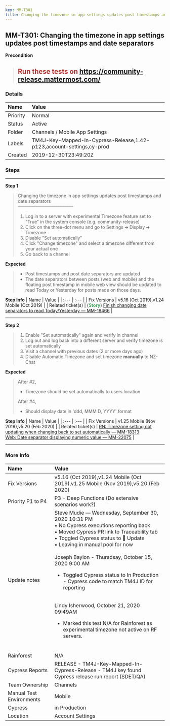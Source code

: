 ```yaml
---
key: MM-T301
title: Changing the timezone in app settings updates post timestamps and date separators
---
```


## MM-T301: Changing the timezone in app settings updates post timestamps and date separators

**Precondition**

> <article><h1><span style="color: rgb(184, 49, 47);">Run these tests on</span> <a href="https://community-release.mattermost.com/" rel="noopener noreferrer" target="_blank">https://community-release.mattermost.com/</a></h1></article>

### Details

| Name     | Value                                                                 |
| :------- | :-------------------------------------------------------------------- |
| Priority | Normal                                                                |
| Status   | Active                                                                |
| Folder   | Channels / Mobile App Settings                                        |
| Labels   | TM4J-Key-Mapped-In-Cypress-Release,1.42-p123,account-settings,cy-prod |
| Created  | 2019-12-30T23:49:20Z                                                  |

### Steps

<hr/>

**Step 1**

> <article>Changing the timezone in app settings updates post timestamps and date separators<br />–––––––––––––––––––––––––<ol><li>Log in to a server with experimental Timezone feature set to "True" in the system console (e.g. community-release)</li><li>Click on the three-dot menu and go to Settings ➜ Display ➜ Timezone</li><li>Disable "Set automatically"</li><li>Click "Change timezone" and select a timezone different from your actual one</li><li>Go back to a channel</li></ol></article>

**Expected**

> <article><ul><li>Post timestamps and post date separators are updated</li><li>The date separators between posts (web and mobile) and the floating post timestamp in mobile web view should be updated to read Today or Yesterday for posts made on those days.</li></ul></article>

**Step Info**
| Name | Value |
| :--- | :--- |
| Fix Versions | v5.16 (Oct 2019),v1.24 Mobile (Oct 2019) |
| Related ticket(s) | (<strong><span style="color:rgb(65, 168, 95)">Story</span></strong>) <a href="https://mattermost.atlassian.net/browse/MM-18466">Finish changing date separators to read Today/Yesterday — MM-18466</a> |

<hr/>

**Step 2**

> <article><ol><li>Enable "Set automatically" again and verify in channel</li><li>Log out and log back into a different server and verify timezone is set automatically</li><li>Visit a channel with previous dates (2 or more days ago)</li><li>Disable Automatic Timezone and set timezone <strong>manually</strong> to NZ-Chat</li></ol></article>

**Expected**

> <article>After #2,<br /><ul><li>Timezone should be set automatically to users location</li></ul>After #4,<br /><ul><li>Should display date in 'ddd, MMM D, YYYY' format</li></ul></article>

**Step Info**
| Name | Value |
| :--- | :--- |
| Fix Versions | v1.25 Mobile (Nov 2019),v5.20 (Feb 2020) |
| Related ticket(s) | <a href="https://mattermost.atlassian.net/browse/MM-18313" rel="noopener noreferrer" target="_blank">RN: Timezone setting not updating when changing back to set automatically — MM-18313</a><br /><a href="https://mattermost.atlassian.net/browse/MM-22075" rel="noopener noreferrer" target="_blank">Web: Date separator displaying numeric value — MM-22075</a> |

<hr/>

### More Info

| Name                     | Value                                                                                                                                                                                                                                                                                                                                                                                                                                                                                                                                                                |
| :----------------------- | :------------------------------------------------------------------------------------------------------------------------------------------------------------------------------------------------------------------------------------------------------------------------------------------------------------------------------------------------------------------------------------------------------------------------------------------------------------------------------------------------------------------------------------------------------------------- |
| Fix Versions             | v5.16 (Oct 2019),v1.24 Mobile (Oct 2019),v1.25 Mobile (Nov 2019),v5.20 (Feb 2020)                                                                                                                                                                                                                                                                                                                                                                                                                                                                                    |
| Priority P1 to P4        | P3 - Deep Functions (Do extensive scenarios work?)                                                                                                                                                                                                                                                                                                                                                                                                                                                                                                                   |
| Update notes             | Steve Mudie — Wednesday, September 30, 2020 10:31 PM<br />• No Cypress executions reporting back<br />• Moved Cypress PR link to Traceability tab<br />• Toggled Cypress status to 🔧 Update<br />• Leaving in manual pool for now<br /><br />Joseph Baylon - Thursdsay, October 15, 2020 9:00 AM<ul><li>Toggled Cypress status to In Production - Cypress code to match TM4J ID for reporting</li></ul><br />Lindy Isherwood, October 21, 2020 09:49AM<ul><li>Marked this test N/A for Rainforest as experimental timezone not active on RF servers.</li></ul><br /> |
| Rainforest               | N/A                                                                                                                                                                                                                                                                                                                                                                                                                                                                                                                                                                  |
| Cypress Reports          | RELEASE - TM4J-Key-Mapped-In-Cypress-Release - TM4J key found Cypress release run report (SDET/QA)                                                                                                                                                                                                                                                                                                                                                                                                                                                                   |
| Team Ownership           | Channels                                                                                                                                                                                                                                                                                                                                                                                                                                                                                                                                                             |
| Manual Test Environments | Mobile                                                                                                                                                                                                                                                                                                                                                                                                                                                                                                                                                               |
| Cypress                  | in Production                                                                                                                                                                                                                                                                                                                                                                                                                                                                                                                                                        |
| Location                 | Account Settings                                                                                                                                                                                                                                                                                                                                                                                                                                                                                                                                                     |
